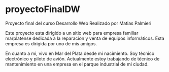# proyectoFinalDW
Proyecto final del curso Desarrollo Web
Realizado por Matias Palmieri

Este proyecto esta dirigido a un sitio web para empresa familiar marplatense dedicada a la reparacíon y venta de equipos informáticos. 
Esta empresa es dirigida por uno de mis amigos.

En cuanto a mi, vivo en Mar del Plata desde mi nacimiento. Soy técnico electrónico y piloto de avión. Actualmente estoy trabajando de técnico de mantenimiento en una empresa en el parque industrial de mi ciudad.

